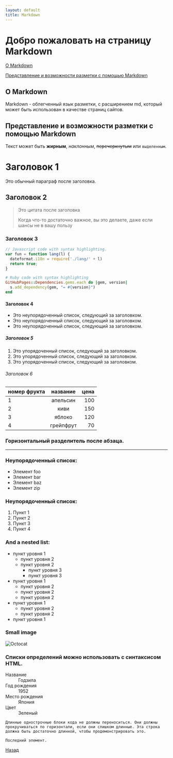 ```yaml
---
layout: default
title: Markdown
---
```


# Добро пожаловать на страницу Markdown

[О Markdown](#about)

[Представление и возможности разметки с помощью Markdown](#syntax)

## <a name="about"></a> О Markdown

Markdown - облегченный язык разметки, с расширением md, который может быть использован в качестве страниц сайтов.


## <a name="syntax"></a> Представление и возможности разметки с помощью Markdown

Текст может быть **жирным**, _наклонным_, ~~перечеркнутым~~ или `выделенным`.


# Заголовок 1

Это обычный параграф после заголовка.

## Заголовок 2

> Это цитата после заголовка
>
> Когда что-то достаточно важное, вы это делаете, даже если шансы не в вашу пользу

### Заголовок 3

```js
// Javascript code with syntax highlighting.
var fun = function lang(l) {
  dateformat.i18n = require('./lang/' + l)
  return true;
}
```

```ruby
# Ruby code with syntax highlighting
GitHubPages::Dependencies.gems.each do |gem, version|
  s.add_dependency(gem, "= #{version}")
end
```

#### Заголовок 4

*   Это неупорядоченный список, следующий за заголовком.
*   Это неупорядоченный список, следующий за заголовком.
*   Это неупорядоченный список, следующий за заголовком.

##### Заголовок 5

1.  Это упорядоченный список, следующий за заголовком.
2.  Это упорядоченный список, следующий за заголовком.
3.  Это упорядоченный список, следующий за заголовком.

###### Заголовок 6

| номер фрукта |    название       | цена      |
|:-------------|:-----------------:|----------:|
| 1            | апельсин          | 100       |
| 2            | киви              | 150       |
| 3            | яблоко            | 120       |
| 4            | грейпфрут         | 70        |

### Горизонтальный разделитель после абзаца.

* * *

### Неупорядоченный список:

*   Элемент foo
*   Элемент bar
*   Элемент baz
*   Элемент zip

### Неупорядоченный список:

1.  Пункт 1
1.  Пункт 2
1.  Пункт 3
1.  Пункт 4

### And a nested list:

- пункт уровня 1 
  - пункт уровня 2
  - пункт уровня 2
    - пункт уровня 3
    - пункт уровня 3
- пункт уровня 1
  - пункт уровня 2
  - пункт уровня 2
  - пункт уровня 2
- пункт уровня 1
  - пункт уровня 2
  - пункт уровня 2
- пункт уровня 1

### Small image

![Octocat](https://github.githubassets.com/images/icons/emoji/octocat.png)


### Списки определений можно использовать с синтаксисом HTML.

<dl>
<dt>Название</dt>
<dd>Годзила</dd>
<dt>Год рождения</dt>
<dd>1952</dd>
<dt>Место рождения</dt>
<dd>Япония</dd>
<dt>Цвет</dt>
<dd>Зеленый</dd>
</dl>

```
Длинные однострочные блоки кода не должны переноситься. Они должны прокручиваться по горизонтали, если они слишком длинные. Эта строка должна быть достаточно длинной, чтобы продемонстрировать это.
```

```
Последний элемент.
```

[Назад](./)
